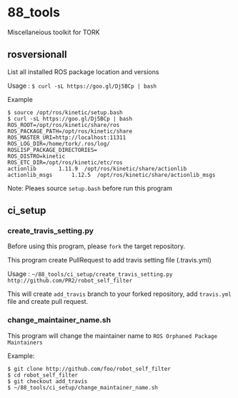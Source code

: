 # 88_tools
Miscellaneious toolkit for TORK

## rosversionall

List all installed ROS package location and versions

Usage : `$ curl -sL https://goo.gl/Dj5BCp | bash`

Example

```
$ source /opt/ros/kinetic/setup.bash
$ curl -sL https://goo.gl/Dj5BCp | bash
ROS_ROOT=/opt/ros/kinetic/share/ros
ROS_PACKAGE_PATH=/opt/ros/kinetic/share
ROS_MASTER_URI=http://localhost:11311
ROS_LOG_DIR=/home/tork/.ros/log/
ROSLISP_PACKAGE_DIRECTORIES=
ROS_DISTRO=kinetic
ROS_ETC_DIR=/opt/ros/kinetic/etc/ros
actionlib		1.11.9	/opt/ros/kinetic/share/actionlib
actionlib_msgs		1.12.5	/opt/ros/kinetic/share/actionlib_msgs

```

Note: Pleaes source `setup.bash` before run this program

## ci_setup

### create_travis_setting.py

Before using this program, please `fork` the target repository.

This program create PullRequest to add travis setting file (.travis.yml)

Usage : `~/88_tools/ci_setup/create_travis_setting.py http://github.com/PR2/robot_self_filter`

This will create `add_travis` branch to your forked repository, add `travis.yml` file and create pull request.

### change_maintainer_name.sh

This program will change the maintainer name to `ROS Orphaned Package Maintainers`

Example:

```
$ git clone http://github.com/foo/robot_self_filter
$ cd robot_self_filter
$ git checkout add_travis
$ ~/88_tools/ci_setup/change_maintainer_name.sh
```
